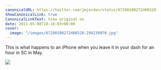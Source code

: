 ```yaml
---
canonicalURL: https://twitter.com/jmjordan/status/67290180272406528
ShowCanonicalLink: true
CanonicalLinkText: View original on
date: 2011-05-08T18:10:03+00:00
cover:
  image: "/images/67290180272406528-294239970.jpg"
---
```

This is what happens to an iPhone when you leave it in your dash for an hour in SC in May. 

![](/images/67290180272406528-294239970.jpg)